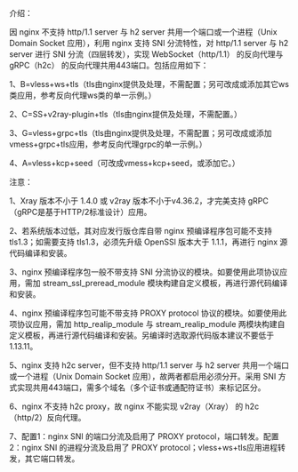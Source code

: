 介绍：

因 nginx 不支持 http/1.1 server 与 h2 server 共用一个端口或一个进程（Unix Domain Socket 应用），利用 nginx 支持 SNI 分流特性，对 http/1.1 server 与 h2 server 进行 SNI 分流（四层转发），实现 WebSocket（http/1.1） 的反向代理与 gRPC（h2c） 的反向代理共用443端口。包括应用如下：

1、B=vless+ws+tls（tls由nginx提供及处理，不需配置；另可改成或添加其它ws类应用，参考反向代理ws类的单一示例。）

2、C=SS+v2ray-plugin+tls（tls由nginx提供及处理，不需配置。）

3、G=vless+grpc+tls（tls由nginx提供及处理，不需配置；另可改成或添加vmess+grpc+tls应用，参考反向代理grpc的单一示例。）

4、A=vless+kcp+seed（可改成vmess+kcp+seed，或添加它。）

注意：

1、Xray 版本不小于 1.4.0 或 v2ray 版本不小于v4.36.2，才完美支持 gRPC（gRPC是基于HTTP/2标准设计）应用。

2、若系统版本过低，其对应发行版仓库自带 nginx 预编译程序包可能不支持 tls1.3；如需要支持 tls1.3，必须先升级 OpenSSl 版本大于 1.1.1，再进行 nginx 源代码编译和安装。

3、nginx 预编译程序包一般不带支持 SNI 分流协议的模块。如要使用此项协议应用，需加 stream_ssl_preread_module 模块构建自定义模板，再进行源代码编译和安装。

4、nginx 预编译程序包可能不带支持 PROXY protocol 协议的模块。如要使用此项协议应用，需加 http_realip_module 与 stream_realip_module 两模块构建自定义模板，再进行源代码编译和安装。另编译时选取源代码版本建议不要低于1.13.11。

5、nginx 支持 h2c server，但不支持 http/1.1 server 与 h2 server 共用一个端口或一个进程（Unix Domain Socket 应用），故两者都启用必须分开。采用 SNI 方式实现共用443端口，需多个域名（多个证书或通配符证书）来标记区分。

6、nginx 不支持 h2c proxy，故 nginx 不能实现 v2ray（Xray） 的 h2c（http/2）反向代理。

7、配置1：nginx SNI 的端口分流及启用了 PROXY protocol，端口转发。配置2：nginx SNI 的进程分流及启用了 PROXY protocol；vless+ws+tls应用进程转发，其它端口转发。
